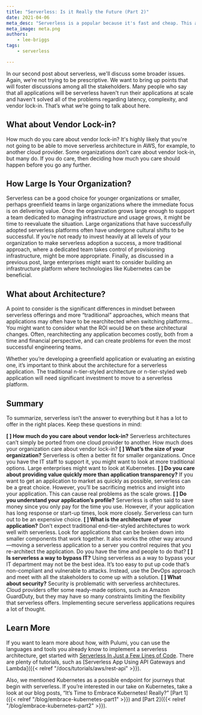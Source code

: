 ```yaml
---
title: "Serverless: Is it Really the Future (Part 2)"
date: 2021-04-06
meta_desc: "Serverless is a popular because it's fast and cheap. This article discusses the pros and cons of serverless architecture."
meta_image: meta.png
authors:
    - lee-briggs
tags:
    - serverless

---
```


In our second post about serverless, we'll discuss some broader issues. Again, we’re not trying to be prescriptive. We want to bring up points that will foster discussions among all the stakeholders. Many people who say that all applications will be serverless haven't run their applications at scale and haven't solved all of the problems regarding latency, complexity, and vendor lock-in. That’s what we’re going to talk about here.

<!--more-->

## What about Vendor Lock-in?

How much do you care about vendor lock-in? It's highly likely that you're not going to be able to  move serverless architecture in AWS, for example, to another cloud provider. Some organizations don’t care about vendor lock-in, but many do. If you do care, then deciding how much you care should happen before you go any further.

## How Large Is Your Organization?

Serverless can be a good choice for younger organizations or smaller, perhaps greenfield teams in large organizations where the immediate focus is on delivering value. Once the organization grows large enough to support a team dedicated to managing infrastructure and usage grows, it might be time to reevaluate the situation. Large organizations that have successfully adopted serverless platforms often have undergone cultural shifts to be successful. If you’re not ready to invest heavily at all levels of your organization to make serverless adoption a success, a more traditional approach, where a dedicated team takes control of provisioning infrastructure, might be more appropriate. Finally, as discussed in a previous post, large enterprises might want to consider building an infrastructure platform where technologies like Kubernetes can be beneficial.

## What about Architecture?

A point to consider is the significant differences in mindset between serverless offerings and more “traditional” approaches, which means that applications may often have to be rearchitected when switching platforms.. You might want to consider what the ROI would be on these architectural changes. Often, rearchitecting any application becomes costly, both from a time and financial perspective, and can create problems for even the most successful engineering teams.

Whether you’re developing a greenfield application or evaluating an existing one, it’s important to think about the architecture for a serverless application. The traditional n-tier-styled architecture or n-tier-styled web application will need significant investment to move to a serverless platform.

## Summary

To summarize, serverless isn’t the answer to everything but it has a lot to offer in the right places. Keep these questions  in mind:

**[ ] How much do you care about vendor lock-in?**
    Serverless architectures can’t simply be ported from one cloud provider to another. How much does your organization care about vendor lock-in?
**[ ] What’s the size of your organization?**
    Serverless is often a better fit for smaller organizations. Once you have the IT staff to support it, you might want to look at more traditional options. Large enterprises might want to look at Kubernetes.
**[ ] Do you care about providing value quickly more than application transparency?**
    If you want to get an application to market as quickly as possible, serverless can be a great choice. However, you’ll be sacrificing metrics and insight into your application. This can cause real problems as the scale grows.
**[ ] Do you understand your application’s profile?**
    Serverless is often said to save money since you only pay for the time you use. However, if your application has long response or start-up times, look more closely. Serverless can turn out to be an expensive choice.
**[ ] What is the architecture of your application?**
    Don’t expect traditional end-tier-styled architectures to work well with serverless. Look for applications that can be broken down into smaller components that work together. It also works the other way around—moving a serverless application to a server you control requires that you re-architect the application. Do you have the time and people to do that?
**[ ] Is serverless a way to bypass IT?**
    Using serverless as a way to bypass your IT department may not be the best idea. It’s too easy to put up code that’s non-compliant and vulnerable to attacks. Instead, use the DevOps approach and meet with all the stakeholders to come up with a solution.
**[ ] What about security?**
    Security is problematic with serverless architectures. Cloud providers offer some ready-made options, such as Amazon GuardDuty, but they may have so many constraints limiting the flexibility that serverless offers. Implementing secure serverless applications requires a lot of thought.

## Learn More

If you want to learn more about how, with Pulumi, you can use the languages and tools you already know to implement a serverless architecture, get started with [Serverless In Just a Few Lines of Code](https://www.pulumi.com/serverless/). There are plenty of tutorials, such as [Serverless App Using API Gateways and Lambda]({{< relref "/docs/tutorials/aws/rest-api" >}}).

Also, we mentioned Kubernetes as a possible endpoint for journeys that begin with serverless. If you’re interested in our take on Kubernetes, take a look at our blog posts, “It’s Time to Embrace Kubernetes! Really?” [Part 1]({{< relref "/blog/embrace-kubernetes-part1" >}}) and [Part 2]({{< relref "/blog/embrace-kubernetes-part2" >}}).
